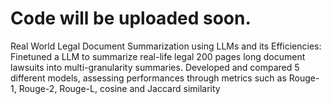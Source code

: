# Code will be uploaded soon.
Real World Legal Document Summarization using LLMs and its Efficiencies: Finetuned a LLM to summarize real-life legal 200 pages long document lawsuits into multi-granularity summaries. Developed and compared 5 different models, assessing performances through metrics such as Rouge-1, Rouge-2, Rouge-L, cosine and Jaccard similarity
